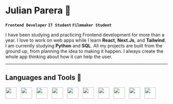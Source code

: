 # Julian Parera 👋  
**`Frontend Developer`** **`IT Student`** **`Filmmaker Student`** 


I have been studying and practicing Frontend development for more than a year. I love to work on web apps while I learn **React**, **Next.Js**, and **Tailwind**. 
I am currently studying **Python** and **SQL**. All my projects are built from the ground up, from planning the idea to making it happen. I always create the whole app thinking about how it can help the user.

---
## Languages and Tools 🧰
<div style="display: flex">
<img style="padding-right: 10px;" align="left" width="35px" src="https://cdn.jsdelivr.net/gh/devicons/devicon@latest/icons/html5/html5-original.svg" />
<img style="padding-right: 10px;" align="left" width="35px" src="https://cdn.jsdelivr.net/gh/devicons/devicon@latest/icons/css3/css3-original.svg" />
<img style="padding-right: 10px;" align="left" width="35px" src="https://cdn.jsdelivr.net/gh/devicons/devicon@latest/icons/sass/sass-original.svg" />
<img style="padding-right: 10px;" align="left" width="35px" src="https://cdn.jsdelivr.net/gh/devicons/devicon@latest/icons/tailwindcss/tailwindcss-original.svg" />
<img style="padding-right: 10px;" align="left" width="35px" src="https://cdn.jsdelivr.net/gh/devicons/devicon@latest/icons/javascript/javascript-original.svg" />
<img style="padding-right: 10px;" align="left" width="35px" src="https://cdn.jsdelivr.net/gh/devicons/devicon@latest/icons/react/react-original.svg" />
<img style="padding-right: 10px;" align="left" width="35px" src="https://cdn.jsdelivr.net/gh/devicons/devicon@latest/icons/nextjs/nextjs-original.svg" />
<img style="padding-right: 10px;" align="left" width="35px" src="https://cdn.jsdelivr.net/gh/devicons/devicon@latest/icons/git/git-original.svg" />
<img style="padding-right: 10px;" align="left" width="35px" src="https://cdn.jsdelivr.net/gh/devicons/devicon@latest/icons/github/github-original.svg" />
<img style="padding-right: 10px;" align="left" width="35px" src="https://cdn.jsdelivr.net/gh/devicons/devicon@latest/icons/python/python-original.svg" />
  
</div>
          
          

<!--
**JulianP14/JulianP14** is a ✨ _special_ ✨ repository because its `README.md` (this file) appears on your GitHub profile.

Here are some ideas to get you started:

- 🔭 I’m currently working on ...
- 🌱 I’m currently learning ...
- 👯 I’m looking to collaborate on ...
- 🤔 I’m looking for help with ...
- 💬 Ask me about ...
- 📫 How to reach me: ...
- 😄 Pronouns: ...
- ⚡ Fun fact: ...
-->
